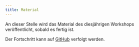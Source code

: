 ```yaml
---
title: Material
---
```


<p class="lead">An dieser Stelle wird das Material des diesjährigen Workshops veröffentlicht, sobald es fertig ist.</p>

Der Fortschritt kann auf [GitHub](https://github.com/ibab/toolbox-workshop-2013) verfolgt werden.
